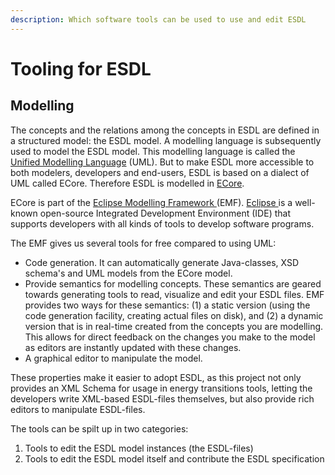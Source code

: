 ```yaml
---
description: Which software tools can be used to use and edit ESDL
---
```


# Tooling for ESDL

## Modelling

The concepts and the relations among the concepts in ESDL are defined in a structured model: the ESDL model. A modelling language is subsequently used to model the ESDL model. This modelling language is called the [Unified Modelling Language](https://en.wikipedia.org/wiki/Unified_Modelling_Language) \(UML\). But to make ESDL more accessible to both modelers, developers and end-users, ESDL is based on a dialect of UML called ECore. Therefore ESDL is modelled in [ECore](https://en.wikipedia.org/wiki/Eclipse_Modelling_Framework#Ecore).

ECore is part of the [Eclipse Modelling Framework ](https://www.eclipse.org/modelling/emf/)\(EMF\). [Eclipse ](https://www.eclipse.org/)is a well-known open-source Integrated Development Environment \(IDE\) that supports developers with all kinds of tools to develop software programs.

The EMF gives us several tools for free compared to using UML:

* Code generation. It can automatically generate Java-classes, XSD schema's and UML models from the ECore model.
* Provide semantics for modelling concepts. These semantics are geared towards generating tools to read, visualize and edit your ESDL files. EMF provides two ways for these semantics: \(1\) a static version \(using the code generation facility, creating actual files on disk\), and \(2\) a dynamic version that is in real-time created from the concepts you are modelling. This allows for direct feedback on the changes you make to the model as editors are instantly updated with these changes.
* A graphical editor to manipulate the model.

These properties make it easier to adopt ESDL, as this project not only provides an XML Schema for usage in energy transitions tools, letting the developers write XML-based ESDL-files themselves, but also provide rich editors to manipulate ESDL-files.

The tools can be spilt up in two categories:

1. Tools to edit the ESDL model instances \(the ESDL-files\)
2. Tools to edit the ESDL model itself and contribute the ESDL specification


